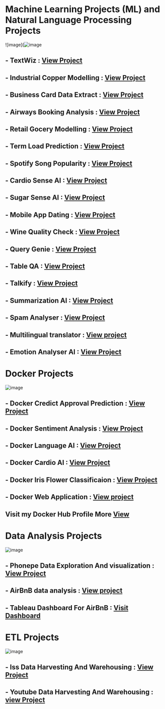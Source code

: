 # Machine Learning Projects (ML) and Natural Language Processing Projects

![image](![image](https://github.com/praveendecode/Docker_ML_NLP_Projects/assets/95226524/bb9c0e31-ce13-45f0-899b-b9c24141e8c6)



## - TextWiz                       : [View Project](https://github.com/praveendecode/Textwiz)

## - Industrial Copper Modelling : [View Project](https://github.com/praveendecode/Industrial_Copper_Modeling)

## - Business Card Data Extract  : [View Project](https://github.com/praveendecode/BizCardX)

## - Airways Booking Analysis    : [View Project](https://github.com/praveendecode/Airways-booking-analysis)

## - Retail Gocery Modelling     : [View Project](https://github.com/praveendecode/Retail-grocery-industry)
 
## - Term Load Prediction        : [View Project](https://github.com/praveendecode/Term_Load_Predictor)
 
## - Spotify Song Popularity     : [View Project](https://github.com/praveendecode/Spotify-Popularity-Predictor)
 
## - Cardio Sense AI             : [View Project](https://github.com/praveendecode/CardioSense_AI)
 
## - Sugar Sense AI              : [View Project](https://github.com/praveendecode/Sugar-Sense-AI)
 
## - Mobile App Dating           : [View Project](https://github.com/praveendecode/Mobile-dating-app)
 
## - Wine Quality Check          : [View Project](https://github.com/praveendecode/WineQualityPrediction)
 
## - Query Genie                 : [View Project](https://github.com/praveendecode/QueryGenie)
 
## - Table QA                    : [View Project](https://github.com/praveendecode/TabulaQA)
 
## - Talkify                     : [View Project](https://github.com/praveendecode/talkify)
 
## - Summarization AI            : [View Project](https://github.com/praveendecode/SummarixAI)
 
## - Spam Analyser               : [View Project](https://github.com/praveendecode/spamalyzer/tree/main)
 
## - Multilingual translator     : [View project](https://github.com/praveendecode/multilingual-translator_AI)
 
## - Emotion Analyser AI         : [View Project](https://github.com/praveendecode/emotion-analyzer-AI)



# Docker Projects

![image](https://github.com/praveendecode/Docker_ML_NLP_Projects/assets/95226524/2754b66d-11b7-4b55-9e5c-33ef37d72a10)


## - Docker Credict Approval Prediction : [View Project](https://github.com/praveendecode/docker-credit-card-prediction)
 
## - Docker Sentiment Analysis          : [View Project](https://github.com/praveendecode/docker-sentiment-ai)
 
## - Docker Language AI                 : [View Project](https://github.com/praveendecode/Docker-languge-ai)
 
## - Docker Cardio AI                   : [View Project](https://github.com/praveendecode/docker-ml-cardio-ai)
 
## - Docker Iris Flower Classificaion   : [View Project](https://github.com/praveendecode/docker-iris-ml-app)
 
## - Docker Web Application             : [View project](https://github.com/praveendecode/Docker_webapplication)

## Visit my Docker Hub Profile More [View](https://hub.docker.com/u/praveendecode) 






# Data Analysis Projects

  ![image](https://github.com/praveendecode/Data-Analysis-Projects/assets/95226524/76eb2807-608e-47d5-8d6e-09f8b9cc6403)

  

##  - Phonepe Data Exploration And visualization  : [View Project](https://github.com/praveendecode/phonepe_pulse)

##  - AirBnB  data analysis                       : [View project](https://github.com/praveendecode/Airbnb_Analysis)

##  - Tableau Dashboard  For AirBnB               : [Visit Dashboard](https://public.tableau.com/app/profile/praveen.x.decode/viz/airbnb_16981379902390/Dashboard1)





# ETL Projects

 ![image](https://github.com/praveendecode/ETL-Projects/assets/95226524/0638cecf-355b-45c9-aa9e-4931893d8916)


## - Iss Data Harvesting And Warehousing     : [View Project](https://github.com/praveendecode/iss-data-warehouse-mongodb-sql-project)

## - Youtube Data Harvesting And Warehousing : [view Project](https://github.com/praveendecode/YouTube-Data-Harvesting-Warehousing)


